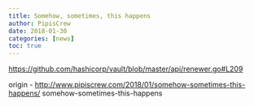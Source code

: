 ```yaml
---
title: Somehow, sometimes, this happens
author: PipisCrew
date: 2018-01-30
categories: [news]
toc: true
---
```


https://github.com/hashicorp/vault/blob/master/api/renewer.go#L209

origin - http://www.pipiscrew.com/2018/01/somehow-sometimes-this-happens/ somehow-sometimes-this-happens